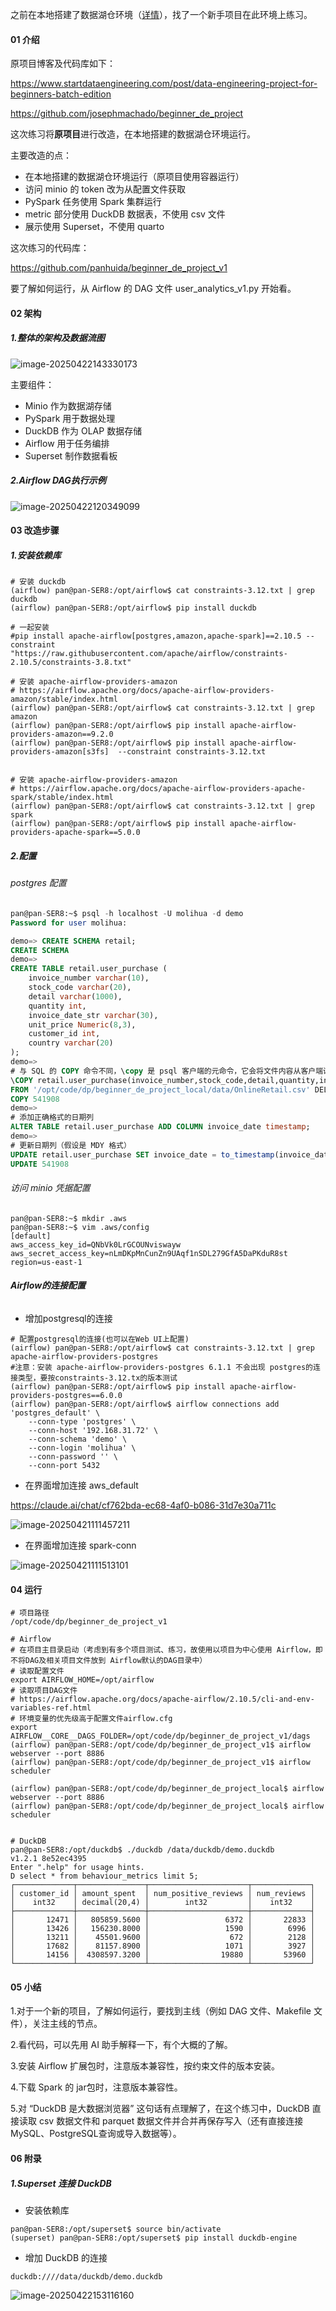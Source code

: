 之前在本地搭建了数据湖仓环境（[详情](https://mp.weixin.qq.com/s/lbPMmtUubUbbLmDmnTQ09A)），找了一个新手项目在此环境上练习。



#### **01 介绍**

原项目博客及代码库如下：

https://www.startdataengineering.com/post/data-engineering-project-for-beginners-batch-edition

https://github.com/josephmachado/beginner_de_project



这次练习将**原项目**进行改造，在本地搭建的数据湖仓环境运行。

主要改造的点：

- 在本地搭建的数据湖仓环境运行（原项目使用容器运行）
- 访问 minio 的 token 改为从配置文件获取
- PySpark 任务使用 Spark 集群运行
- metric 部分使用 DuckDB 数据表，不使用 csv 文件
- 展示使用 Superset，不使用 quarto



这次练习的代码库：

https://github.com/panhuida/beginner_de_project_v1

要了解如何运行，从 Airflow 的 DAG 文件 user_analytics_v1.py 开始看。



#### **02 架构**

##### **1.整体的架构及数据流图**

![image-20250422143330173](assets/images/image-20250422143330173.png)

主要组件：

- Minio 作为数据湖存储
- PySpark 用于数据处理
- DuckDB 作为 OLAP 数据存储
- Airflow 用于任务编排
- Superset 制作数据看板



##### **2.Airflow DAG执行示例**

![image-20250422120349099](assets/images/image-20250422120349099.png)



#### **03 改造步骤**

##### 1.安装依赖库

```shell
# 安装 duckdb
(airflow) pan@pan-SER8:/opt/airflow$ cat constraints-3.12.txt | grep duckdb
(airflow) pan@pan-SER8:/opt/airflow$ pip install duckdb

# 一起安装
#pip install apache-airflow[postgres,amazon,apache-spark]==2.10.5 --constraint "https://raw.githubusercontent.com/apache/airflow/constraints-2.10.5/constraints-3.8.txt"

# 安装 apache-airflow-providers-amazon
# https://airflow.apache.org/docs/apache-airflow-providers-amazon/stable/index.html
(airflow) pan@pan-SER8:/opt/airflow$ cat constraints-3.12.txt | grep amazon
(airflow) pan@pan-SER8:/opt/airflow$ pip install apache-airflow-providers-amazon==9.2.0
(airflow) pan@pan-SER8:/opt/airflow$ pip install apache-airflow-providers-amazon[s3fs]  --constraint constraints-3.12.txt 


# 安装 apache-airflow-providers-amazon
# https://airflow.apache.org/docs/apache-airflow-providers-apache-spark/stable/index.html
(airflow) pan@pan-SER8:/opt/airflow$ cat constraints-3.12.txt | grep spark
(airflow) pan@pan-SER8:/opt/airflow$ pip install apache-airflow-providers-apache-spark==5.0.0
```



##### 2.配置

###### postgres 配置

```sql
pan@pan-SER8:~$ psql -h localhost -U molihua -d demo
Password for user molihua: 

demo=> CREATE SCHEMA retail;
CREATE SCHEMA
demo=>
CREATE TABLE retail.user_purchase (
    invoice_number varchar(10),
    stock_code varchar(20),
    detail varchar(1000),
    quantity int,
    invoice_date_str varchar(30),
    unit_price Numeric(8,3),
    customer_id int,
    country varchar(20)
);
demo=>
# 与 SQL 的 COPY 命令不同，\copy 是 psql 客户端的元命令，它会将文件内容从客户端读取并传输到服务器，因此不需要服务器对文件系统的权限
\COPY retail.user_purchase(invoice_number,stock_code,detail,quantity,invoice_date_str,unit_price,customer_id,country) 
FROM '/opt/code/dp/beginner_de_project_local/data/OnlineRetail.csv' DELIMITER ','  CSV HEADER;
COPY 541908
demo=>
# 添加正确格式的日期列
ALTER TABLE retail.user_purchase ADD COLUMN invoice_date timestamp;
demo=>
# 更新日期列（假设是 MDY 格式）
UPDATE retail.user_purchase SET invoice_date = to_timestamp(invoice_date_str, 'MM/DD/YYYY HH24:MI');
UPDATE 541908
```



###### 访问 minio 凭据配置

```shell
pan@pan-SER8:~$ mkdir .aws
pan@pan-SER8:~$ vim .aws/config
[default]
aws_access_key_id=QNbVk0LrGCOUNviswayw
aws_secret_access_key=nLmDKpMnCunZn9UAqf1nSDL279GfA5DaPKduR8st
region=us-east-1
```



###### **Airflow的连接配置**

- 增加postgresql的连接

```shell
# 配置postgresql的连接(也可以在Web UI上配置)
(airflow) pan@pan-SER8:/opt/airflow$ cat constraints-3.12.txt | grep apache-airflow-providers-postgres
#注意：安装 apache-airflow-providers-postgres 6.1.1 不会出现 postgres的连接类型，要按constraints-3.12.tx的版本测试
(airflow) pan@pan-SER8:/opt/airflow$ pip install apache-airflow-providers-postgres==6.0.0
(airflow) pan@pan-SER8:/opt/airflow$ airflow connections add 'postgres_default' \
    --conn-type 'postgres' \
    --conn-host '192.168.31.72' \
    --conn-schema 'demo' \
    --conn-login 'molihua' \
    --conn-password '' \
    --conn-port 5432
```

- 在界面增加连接 aws_default

https://claude.ai/chat/cf762bda-ec68-4af0-b086-31d7e30a711c

![image-20250421111457211](assets/images/image-20250421111457211.png)



- 在界面增加连接 spark-conn

![image-20250421111513101](assets/images/image-20250421111513101.png)



#### 04 运行

```shell
# 项目路径
/opt/code/dp/beginner_de_project_v1

# Airflow
# 在项目主目录启动（考虑到有多个项目测试、练习，故使用以项目为中心使用 Airflow，即不将DAG及相关项目文件放到 Airflow默认的DAG目录中）
# 读取配置文件
export AIRFLOW_HOME=/opt/airflow
# 读取项目DAG文件
# https://airflow.apache.org/docs/apache-airflow/2.10.5/cli-and-env-variables-ref.html
# 环境变量的优先级高于配置文件airflow.cfg
export AIRFLOW__CORE__DAGS_FOLDER=/opt/code/dp/beginner_de_project_v1/dags
(airflow) pan@pan-SER8:/opt/code/dp/beginner_de_project_v1$ airflow webserver --port 8886
(airflow) pan@pan-SER8:/opt/code/dp/beginner_de_project_v1$ airflow scheduler

(airflow) pan@pan-SER8:/opt/code/dp/beginner_de_project_local$ airflow webserver --port 8886
(airflow) pan@pan-SER8:/opt/code/dp/beginner_de_project_local$ airflow scheduler


# DuckDB
pan@pan-SER8:/opt/duckdb$ ./duckdb /data/duckdb/demo.duckdb
v1.2.1 8e52ec4395
Enter ".help" for usage hints.
D select * from behaviour_metrics limit 5;
┌─────────────┬───────────────┬──────────────────────┬─────────────┐
│ customer_id │ amount_spent  │ num_positive_reviews │ num_reviews │
│    int32    │ decimal(20,4) │        int32         │    int32    │
├─────────────┼───────────────┼──────────────────────┼─────────────┤
│       12471 │   805859.5600 │                 6372 │       22833 │
│       13426 │   156230.8000 │                 1590 │        6996 │
│       13211 │    45501.9600 │                  672 │        2128 │
│       17682 │    81157.8900 │                 1071 │        3927 │
│       14156 │  4308597.3200 │                19880 │       53960 │
└─────────────┴───────────────┴──────────────────────┴─────────────┘
```



#### **05 小结**

1.对于一个新的项目，了解如何运行，要找到主线（例如 DAG 文件、Makefile 文件），关注主线的节点。

2.看代码，可以先用 AI 助手解释一下，有个大概的了解。

3.安装 Airflow 扩展包时，注意版本兼容性，按约束文件的版本安装。

4.下载 Spark 的 jar包时，注意版本兼容性。

5.对 “DuckDB 是大数据浏览器” 这句话有点理解了，在这个练习中，DuckDB 直接读取 csv 数据文件和 parquet 数据文件并合并再保存写入（还有直接连接MySQL、PostgreSQL查询或导入数据等）。



#### **06 附录**

##### 1.Superset 连接 DuckDB

- 安装依赖库

```shell
pan@pan-SER8:/opt/superset$ source bin/activate
(superset) pan@pan-SER8:/opt/superset$ pip install duckdb-engine
```

- 增加 DuckDB 的连接

```shell
duckdb:////data/duckdb/demo.duckdb
```

![image-20250422153116160](assets/images/image-20250422153116160.png)

